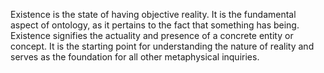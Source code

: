 
Existence is the state of having objective reality. It is the fundamental aspect of ontology, as it pertains to the fact that something has being. Existence signifies the actuality and presence of a concrete entity or concept. It is the starting point for understanding the nature of reality and serves as the foundation for all other metaphysical inquiries.

###